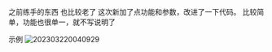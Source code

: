 之前练手的东西 也比较老了 这次新加了点功能和参数，改进了一下代码。
比较简单，功能也很单一，就不写说明了

示例
![202303220040929](https://agon3-pic.oss-cn-hangzhou.aliyuncs.com/blogpic/202303220040929.png)
